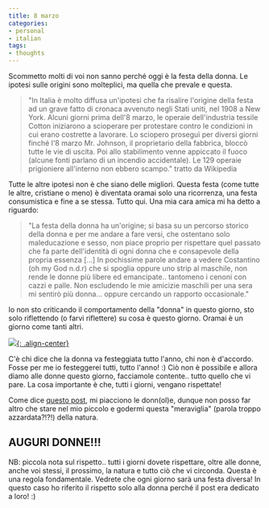 ```yaml
---
title: 8 marzo
categories:
- personal
- italian
tags:
- thoughts
---
```

Scommetto molti di voi non sanno perché oggi è la festa della donna. Le
ipotesi sulle origini sono molteplici, ma quella che prevale e questa.

> "In Italia è molto diffusa un'ipotesi che fa risalire l'origine della festa
ad un grave fatto di cronaca avvenuto negli Stati uniti, nel 1908 a New York.
Alcuni giorni prima dell'8 marzo, le operaie dell'industria tessile Cotton
iniziarono a scioperare per protestare contro le condizioni in cui erano
costrette a lavorare. Lo sciopero proseguì per diversi giorni finché l'8 marzo
Mr. Johnson, il proprietario della fabbrica, bloccò tutte le vie di uscita.
Poi allo stabilimento venne appiccato il fuoco (alcune fonti parlano di un
incendio accidentale). Le 129 operaie prigioniere all'interno non ebbero
scampo." tratto da Wikipedia

  
Tutte le altre ipotesi non è che siano delle migliori. Questa festa (come tutte
le altre, cristiane o meno) è diventata oramai solo una ricorrenza, una festa
consumistica e fine a se stessa. Tutto qui. Una mia cara amica mi ha detto a
riguardo:

> "La festa della donna ha un'origine; si basa su un percorso storico della
donna e per me andare a fare versi, che ostentano solo maleducazione e sesso,
non piace proprio per rispettare quel passato che fa parte dell'identità di
ogni donna che e consapevole della propria essenza [...] In pochissime parole
andare a vedere Costantino (oh my God n.d.r) che si spoglia oppure uno strip
al maschile, non rende le donne più libere ed emancipate.. tantomeno i cenoni
con cazzi e palle. Non escludendo le mie amicizie maschili per una sera mi
sentirò più donna... oppure cercando un rapporto occasionale."

Io non sto criticando il comportamento della "donna" in questo giorno, sto
solo riflettendo (o farvi riflettere) su cosa è questo giorno. Oramai è un
giorno come tanti altri.

[![]({{site.url}}/assets/images/mimosa.jpg){: .align-center}]({{site.url}}/assets/images/mimosa.jpg)

C'è chi dice che la donna va festeggiata tutto l'anno, chi non è d'accordo.
Fosse per me io festeggerei tutti, tutto l'anno! :) Ciò non è possibile e
allora diamo alle donne questo giorno, facciamole contente.. tutto quello che
vi pare. La cosa importante è che, tutti i giorni, vengano rispettate!

Come dice [questo post]({{site.url}}/2007/01/17/argomenti-di-questo-blog),
mi piacciono le donn(ol)e, dunque non posso far altro che
stare nel mio piccolo e godermi questa "meraviglia" (parola troppo
azzardata?!?!) della natura.  

## AUGURI DONNE!!!

NB: piccola nota sul rispetto.. tutti i giorni dovete rispettare, oltre alle
donne, anche voi stessi, il prossimo, la natura e tutto ciò che vi circonda.
Questa è una regola fondamentale. Vedrete che ogni giorno sarà una festa
diversa! In questo caso ho riferito il rispetto solo alla donna perché il post
era dedicato a loro! :)

